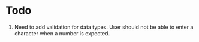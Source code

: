 # Todo

1. Need to add validation for data types. User should not be able to enter a character when a number is expected.